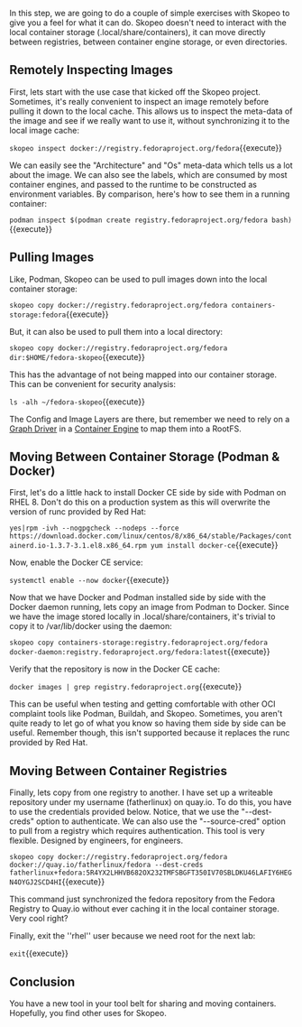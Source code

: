 In this step, we are going to do a couple of simple exercises with Skopeo to give you a feel for what it can do. Skopeo doesn't need to interact with the local container storage (.local/share/containers), it can move directly between registries, between container engine storage, or even directories.

## Remotely Inspecting Images

First, lets start with the use case that kicked off the Skopeo project. Sometimes, it's really convenient to inspect an image remotely before pulling it down to the local cache. This allows us to inspect the meta-data of the image and see if we really want to use it, without synchronizing it to the local image cache:

``skopeo inspect docker://registry.fedoraproject.org/fedora``{{execute}}

We can easily see the "Architecture" and "Os" meta-data which tells us a lot about the image. We can also see the labels, which are consumed by most container engines, and passed to the runtime to be constructed as environment variables. By comparison, here's how to see them in a running container:

``podman inspect $(podman create registry.fedoraproject.org/fedora bash)``{{execute}}

## Pulling Images

Like, Podman, Skopeo can be used to pull images down into the local container storage:

``skopeo copy docker://registry.fedoraproject.org/fedora containers-storage:fedora``{{execute}}

But, it can also be used to pull them into a local directory:

``skopeo copy docker://registry.fedoraproject.org/fedora dir:$HOME/fedora-skopeo``{{execute}}

This has the advantage of not being mapped into our container storage. This can be convenient for security analysis:

``ls -alh ~/fedora-skopeo``{{execute}}

The Config and Image Layers are there, but remember we need to rely on a [Graph Driver](https://developers.redhat.com/blog/2018/02/22/container-terminology-practical-introduction/#h.kvykojph407z) in a [Container Engine](https://developers.redhat.com/blog/2018/02/22/container-terminology-practical-introduction/#h.6yt1ex5wfo3l) to map them into a RootFS.

## Moving Between Container Storage (Podman & Docker)

First, let's do a little hack to install Docker CE side by side with Podman on RHEL 8. Don't do this on a production system as this will overwrite the version of runc provided by Red Hat:

``yes|rpm -ivh --nogpgcheck --nodeps --force https://download.docker.com/linux/centos/8/x86_64/stable/Packages/containerd.io-1.3.7-3.1.el8.x86_64.rpm
yum install docker-ce``{{execute}}

Now, enable the Docker CE service:

``systemctl enable --now docker``{{execute}}

Now that we have Docker and Podman installed side by side with the Docker daemon running, lets copy an image from Podman to Docker. Since we have the image stored locally in .local/share/containers, it's trivial to copy it to /var/lib/docker using the daemon:

``skopeo copy containers-storage:registry.fedoraproject.org/fedora docker-daemon:registry.fedoraproject.org/fedora:latest``{{execute}}

Verify that the repository is now in the Docker CE cache:

``docker images | grep registry.fedoraproject.org``{{execute}}

This can be useful when testing and getting comfortable with other OCI complaint tools like Podman, Buildah, and Skopeo. Sometimes, you aren't quite ready to let go of what you know so having them side by side can be useful. Remember though, this isn't supported because it replaces the runc provided by Red Hat.

## Moving Between Container Registries

Finally, lets copy from one registry to another. I have set up a writeable repository under my username (fatherlinux) on quay.io. To do this, you have to use the credentials provided below. Notice, that we use the "--dest-creds" option to authenticate. We can also use the "--source-cred" option to pull from a registry which requires authentication. This tool is very flexible. Designed by engineers, for engineers.

``skopeo copy docker://registry.fedoraproject.org/fedora docker://quay.io/fatherlinux/fedora --dest-creds fatherlinux+fedora:5R4YX2LHHVB682OX232TMFSBGFT350IV70SBLDKU46LAFIY6HEGN4OYGJ2SCD4HI``{{execute}}

This command just synchronized the fedora repository from the Fedora Registry to Quay.io without ever caching it in the local container storage. Very cool right?

Finally, exit the ''rhel'' user because we need root for the next lab:

``exit``{{execute}}

## Conclusion

You have a new tool in your tool belt for sharing and moving containers. Hopefully, you find other uses for Skopeo.
